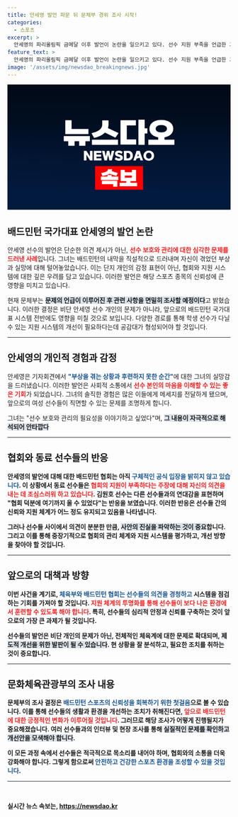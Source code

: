 ```yaml
---
title: 안세영 발언 파문 뒤 문체부 경위 조사 시작!
categories:
  - 스포츠
excerpt: >
  안세영의 파리올림픽 금메달 이후 발언이 논란을 일으키고 있다. 선수 지원 부족을 언급한 그의 발언에 문체부와 동료 선수들도 각기 다른 반응을 보이며 파장이 확대되고 있다. 이 사건의 후폭풍은 계속될 예정이다.
feature_text: >
  안세영의 파리올림픽 금메달 이후 발언이 논란을 일으키고 있다. 선수 지원 부족을 언급한 그의 발언에 문체부와 동료 선수들도 각기 다른 반응을 보이며 파장이 확대되고 있다. 이 사건의 후폭풍은 계속될 예정이다.
image: '/assets/img/newsdao_breakingnews.jpg'
---
```


<p><img src="/assets/img/newsdao_breakingnews.jpg" alt="ontimetimes 속보" /></p>

<h2 data-ke-size="size26">배드민턴 국가대표 안세영의 발언 논란</h2>

<p data-ke-size="size16">안세영 선수의 발언은 단순한 의견 제시가 아닌, <b><span style="color: #ee2323;">선수 보호와 관리에 대한 심각한 문제를 드러낸 사례</span></b>입니다. 그녀는 배드민턴의 내막을 직설적으로 드러내며 자신이 겪었던 부상과 실망에 대해 털어놓았습니다. 이는 단지 개인의 감정 표현이 아닌, 협회와 지원 시스템에 대한 깊은 우려를 담고 있습니다. 이러한 발언은 해당 스포츠 종목의 신뢰성에 큰 영향을 미치고 있습니다. </p>

<p data-ke-size="size16">현재 문체부는 <b><span style="background-color: #21538527;">문제의 언급이 이루어진 후 관련 사항을 면밀히 조사할 예정이다</span></b>고 밝혔습니다. 이러한 결정은 비단 안세영 선수 개인의 문제가 아니라, 앞으로의 배드민턴 국가대표 시스템 전반에도 영향을 미칠 것으로 보입니다. 다양한 경로를 통해 학생 선수가 다닐 수 있는 지원 시스템의 개선이 필요하다는데 공감대가 형성되어야 할 것입니다.</p>

<hr>

<h2 data-ke-size="size26">안세영의 개인적 경험과 감정</h2>

<p data-ke-size="size16">안세영은 기자회견에서 <b><span style="color: #1a5490;">"부상을 겪는 상황과 후련하지 못한 순간"</span></b>에 대한 그녀의 실망감을 드러냈습니다. 이러한 발언은 사회적 소통에서 <b><span style="color: #ee2323;">선수 본인의 마음을 이해할 수 있는 좋은 기회</span></b>가 되었습니다. 그녀의 솔직한 경험은 많은 이들에게 메세지를 전달하게 됐으며, 앞으로의 여성 선수들이 직면할 수 있는 문제를 조명하게 합니다.</p>

<p data-ke-size="size16">그녀는 "선수 보호와 관리의 필요성을 이야기하고 싶었다"며, <b><span style="background-color: #21538527;">그 내용이 자극적으로 해석되어 안타깝다</span></b고 강조했습니다. 이는 선수의 안전과 적절한 관리가 얼마나 중요한지를 재차 강조하는 발언이었습니다. </p>

<hr>

<h2 data-ke-size="size26">협회와 동료 선수들의 반응</h2>

<p data-ke-size="size16">안세영의 발언에 대해 대한 배드민턴 협회는 아직 <b><span style="color: #1a5490;">구체적인 공식 입장을 밝히지 않고 있습니다</span></b>. 이 상황에서 동료 선수들은 <b><span style="color: #ee2323;">협회의 지원이 부족하다는 주장에 대해 자신의 의견을 내는 데 조심스러워 하고 있습니다</span></b>. 김원호 선수는 다른 선수들과의 연대감을 표현하며 "협회 덕분에 여기까지 올 수 있었다"는 반응을 보였습니다. 이러한 반응은 선수들 간의 신뢰와 지원 체계가 어느 정도 유지되고 있음을 나타냅니다.</p>

<p data-ke-size="size16">그러나 선수들 사이에서 의견이 분분한 만큼, <b><span style="background-color: #21538527;">사안의 진실을 파악하는 것이 중요</span></b>합니다. 그리고 이를 통해 중장기적으로 협회의 관리 체계와 지원 시스템을 평가하고, 개선 방향을 찾아야 할 것입니다.</p>

<hr>

<h2 data-ke-size="size26">앞으로의 대책과 방향</h2>

<p data-ke-size="size16">이번 사건을 계기로, <b><span style="color: #1a5490;">체육부와 배드민턴 협회는 선수들의 의견을 경청하고</span></b> 시스템을 점검하는 기회를 가져야 할 것입니다. <b><span style="color: #ee2323;">지원 체계의 투명화를 통해 선수들이 보다 나은 환경에서 훈련할 수 있도록 해야 합니다</span></b>. 특히, 선수들의 심리적 안정과 신뢰를 구축하는 것이 앞으로의 가장 큰 과제가 될 것입니다.</p>

<p data-ke-size="size16">선수들의 발언은 비단 개인의 문제가 아닌, 전체적인 체육계에 대한 문제로 확대되며, <b><span style="background-color: #21538527;">제도적 개선을 위한 발판이 될 수 있습니다</span></b>. 현 상황을 잘 분석하고, 필요한 조치를 취하는 것이 중요합니다.</p>

<hr>

<h2 data-ke-size="size26">문화체육관광부의 조사 내용</h2>

<p data-ke-size="size16">문체부의 조사 결정은 <b><span style="color: #1a5490;">배드민턴 스포츠의 신뢰성을 회복하기 위한 첫걸음</span></b>으로 볼 수 있습니다. 이를 통해 선수들의 생활과 환경을 개선하는 조치가 취해진다면, <b><span style="color: #ee2323;">앞으로 배드민턴에 대한 긍정적인 변화가 이루어질 것입니다</span></b>. 그러므로 해당 조사가 어떻게 진행될지가 중요해졌습니다. 여러 선수들과의 인터뷰 및 현장 조사를 통해 <b><span style="background-color: #21538527;">실질적인 문제를 확인하고 개선안을 모색해야 합니다</span></b>.</p>

<p data-ke-size="size16">이 모든 과정 속에서 선수들은 적극적으로 목소리를 내어야 하며, 협회와의 소통을 더욱 강화해야 합니다. 그렇게 함으로써 <b><span style="color: #1a5490;">안전하고 건강한 스포츠 환경을 조성할 수 있을 것입니다</span></b>.</p>

<hr>

<p data-ke-size="size16">&nbsp;</p>
실시간 뉴스 속보는, <a href="https://newsdao.kr" rel="dofollow">https://newsdao.kr</a>


